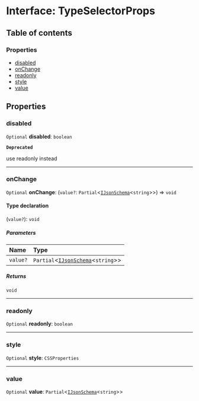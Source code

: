 # Interface: TypeSelectorProps

## Table of contents

### Properties

* [disabled](/auto-docs/form-materials/interfaces/TypeSelectorProps.md#disabled)
* [onChange](/auto-docs/form-materials/interfaces/TypeSelectorProps.md#onchange)
* [readonly](/auto-docs/form-materials/interfaces/TypeSelectorProps.md#readonly)
* [style](/auto-docs/form-materials/interfaces/TypeSelectorProps.md#style)
* [value](/auto-docs/form-materials/interfaces/TypeSelectorProps.md#value)

## Properties

### disabled

`Optional` **disabled**: `boolean`

**`Deprecated`**

use readonly instead

***

### onChange

`Optional` **onChange**: (`value?`: `Partial`<[`IJsonSchema`](/auto-docs/form-materials/interfaces/IJsonSchema.md)<`string`>>) => `void`

#### Type declaration

(`value?`): `void`

##### Parameters

| Name | Type |
| :------ | :------ |
| `value?` | `Partial`<[`IJsonSchema`](/auto-docs/form-materials/interfaces/IJsonSchema.md)<`string`>> |

##### Returns

`void`

***

### readonly

`Optional` **readonly**: `boolean`

***

### style

`Optional` **style**: `CSSProperties`

***

### value

`Optional` **value**: `Partial`<[`IJsonSchema`](/auto-docs/form-materials/interfaces/IJsonSchema.md)<`string`>>
